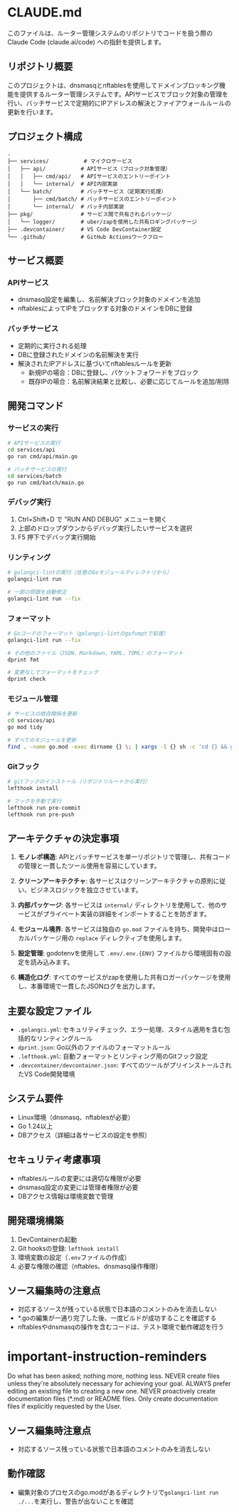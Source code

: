 # CLAUDE.md

このファイルは、ルーター管理システムのリポジトリでコードを扱う際のClaude Code (claude.ai/code) への指針を提供します。

## リポジトリ概要

このプロジェクトは、dnsmasqとnftablesを使用してドメインブロッキング機能を提供するルーター管理システムです。APIサービスでブロック対象の管理を行い、バッチサービスで定期的にIPアドレスの解決とファイアウォールルールの更新を行います。

## プロジェクト構成

```text
.
├── services/           # マイクロサービス
│   ├── api/           # APIサービス（ブロック対象管理）
│   │   ├── cmd/api/   # APIサービスのエントリーポイント
│   │   └── internal/  # API内部実装
│   └── batch/         # バッチサービス（定期実行処理）
│       ├── cmd/batch/ # バッチサービスのエントリーポイント
│       └── internal/  # バッチ内部実装
├── pkg/               # サービス間で共有されるパッケージ
│   └── logger/        # uber/zapを使用した共有ロギングパッケージ
├── .devcontainer/     # VS Code DevContainer設定
└── .github/           # GitHub Actionsワークフロー
```

## サービス概要

### APIサービス

- dnsmasq設定を編集し、名前解決ブロック対象のドメインを追加
- nftablesによってIPをブロックする対象のドメインをDBに登録

### バッチサービス

- 定期的に実行される処理
- DBに登録されたドメインの名前解決を実行
- 解決されたIPアドレスに基づいてnftablesルールを更新
  - 新規IPの場合：DBに登録し、パケットフォワードをブロック
  - 既存IPの場合：名前解決結果と比較し、必要に応じてルールを追加/削除

## 開発コマンド

### サービスの実行

```bash
# APIサービスの実行
cd services/api
go run cmd/api/main.go

# バッチサービスの実行
cd services/batch
go run cmd/batch/main.go
```

### デバッグ実行

1. Ctrl+Shift+D で "RUN AND DEBUG" メニューを開く
2. 上部のドロップダウンからデバッグ実行したいサービスを選択
3. F5 押下でデバッグ実行開始

### リンティング

```bash
# golangci-lintの実行（任意のGoモジュールディレクトリから）
golangci-lint run

# 一部の問題を自動修正
golangci-lint run --fix
```

### フォーマット

```bash
# Goコードのフォーマット（golangci-lintのgofumptで処理）
golangci-lint run --fix

# その他のファイル（JSON、Markdown、YAML、TOML）のフォーマット
dprint fmt

# 変更なしでフォーマットをチェック
dprint check
```

### モジュール管理

```bash
# サービスの依存関係を更新
cd services/api
go mod tidy

# すべてのモジュールを更新
find . -name go.mod -exec dirname {} \; | xargs -I {} sh -c 'cd {} && go mod tidy'
```

### Gitフック

```bash
# gitフックのインストール（リポジトリルートから実行）
lefthook install

# フックを手動で実行
lefthook run pre-commit
lefthook run pre-push
```

## アーキテクチャの決定事項

1. **モノレポ構造**: APIとバッチサービスを単一リポジトリで管理し、共有コードの管理と一貫したツール使用を容易にしています。

2. **クリーンアーキテクチャ**: 各サービスはクリーンアーキテクチャの原則に従い、ビジネスロジックを独立させています。

3. **内部パッケージ**: 各サービスは `internal/` ディレクトリを使用して、他のサービスがプライベート実装の詳細をインポートすることを防ぎます。

4. **モジュール境界**: 各サービスは独自の `go.mod` ファイルを持ち、開発中はローカルパッケージ用の `replace` ディレクティブを使用します。

5. **設定管理**: godotenvを使用して `.env/.env.{ENV}` ファイルから環境固有の設定を読み込みます。

6. **構造化ログ**: すべてのサービスがzapを使用した共有ロガーパッケージを使用し、本番環境で一貫したJSONログを出力します。

## 主要な設定ファイル

- `.golangci.yml`: セキュリティチェック、エラー処理、スタイル適用を含む包括的なリンティングルール
- `dprint.json`: Go以外のファイルのフォーマットルール
- `.lefthook.yml`: 自動フォーマットとリンティング用のGitフック設定
- `.devcontainer/devcontainer.json`: すべてのツールがプリインストールされたVS Code開発環境

## システム要件

- Linux環境（dnsmasq、nftablesが必要）
- Go 1.24以上
- DBアクセス（詳細は各サービスの設定を参照）

## セキュリティ考慮事項

- nftablesルールの変更には適切な権限が必要
- dnsmasq設定の変更には管理者権限が必要
- DBアクセス情報は環境変数で管理

## 開発環境構築

1. DevContainerの起動
2. Git hooksの登録: `lefthook install`
3. 環境変数の設定（`.env`ファイルの作成）
4. 必要な権限の確認（nftables、dnsmasq操作権限）

## ソース編集時の注意点

- 対応するソースが残っている状態で日本語のコメントのみを消去しない
- *.goの編集が一通り完了した後、一度ビルドが成功することを確認する
- nftablesやdnsmasqの操作を含むコードは、テスト環境で動作確認を行う

# important-instruction-reminders

Do what has been asked; nothing more, nothing less.
NEVER create files unless they're absolutely necessary for achieving your goal.
ALWAYS prefer editing an existing file to creating a new one.
NEVER proactively create documentation files (*.md) or README files. Only create documentation files if explicitly requested by the User.

## ソース編集時注意点

- 対応するソース残っている状態で日本語のコメントのみを消去しない

## 動作確認

- 編集対象のプロセスのgo.modがあるディレクトリで`golangci-lint run ./...`を実行し、警告が出ないことを確認
